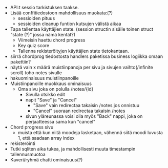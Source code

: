 - API:t sessio tarkistuksen taakse.
- Lisää conffitiedostoon mahdollisuus muokata:(?)
    - sessioiden pituus
    - sessioiden cleanup funtion kutsujen välistä aikaa
- Tapa tallentaa käyttäjien state. (session structin sisälle toinen struct "state (?)" jossa nämä kentät?)
    - Viimeisin haettu chord progress
    - Key quiz score
    - Tallenna rekisteröityjen käyttäjien state tietokantaan.
- siirrä chordprog tiedostosta handlers paketissa business logiikka omaan pakettiin?
- näytä vain x määrä muistiinpanoja per sivu ja sivujen vaihto(/infinite scroll) toho notes sivulle
- hakuominaisuus muistiinpanoille
- Muistiinpanoille muokkaus ominaisuus
    - Oma sivu joka on polulla /notes/{id}
        - Sivulla otsikko edit
        - napit "Save" ja "Cancel"
            - "Save" vain redirectaa takaisin /notes jos onnistuu
            - "Cancel" suoraan redirectaa takaisin /notes
        - sivun yläreunassa voisi olla myös "Back" nappi, joka on perjaatteessa sama kun "cancel"
- Chord progress sivu
    - muista että kun niitä moodeja lasketaan, vähennä siitä moodi luvusta 1, että saadaan array index
- rekisteröinti
- Tutki sqliten aika tukea, ja mahdollisesti muuta timestampin tallennusmuotoa
- Kaveri/ryhmä chatti ominaisuus(?)
